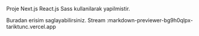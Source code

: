 <p>Proje Next.js React.js Sass kullanilarak yapilmistir.</p>

 <p>Buradan erisim saglayabilirsiniz. Stream :<a>markdown-previewer-bg9h0qlpx-tariktunc.vercel.app </a></p>

